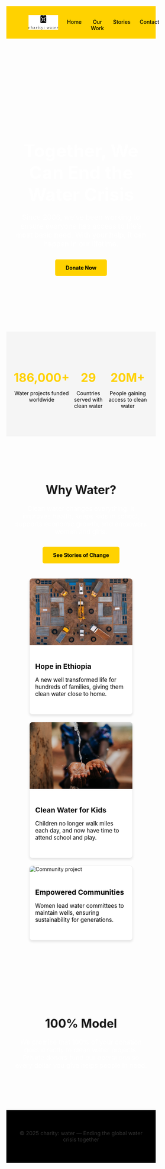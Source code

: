 <!DOCTYPE html>
<html lang="en">
<head>
  <meta charset="UTF-8">
  <meta name="viewport" content="width=device-width, initial-scale=1.0">
  <title>Charity: Water - End the Water Crisis</title>
  <style>
    * { margin: 0; padding: 0; box-sizing: border-box; }

    body {
      font-family: 'Helvetica Neue', Arial, sans-serif;
      background: #fff;
      color: #000;
      line-height: 1.6;
    }

    header {
      background: #FFD200;
      padding: 20px 60px;
      display: flex;
      justify-content: space-between;
      align-items: center;
    }

    header img {
      height: 40px;
    }

    nav ul {
      list-style: none;
      display: flex;
      gap: 25px;
    }

    nav a {
      text-decoration: none;
      color: #000;
      font-weight: 500;
    }

    nav a:hover {
      text-decoration: underline;
    }

    .hero {
      background: url('Uganda-2018-charitywater-cubbygraham-1769.jpg') no-repeat center center/cover;
      color: white;
      text-align: center;
      padding: 150px 20px;
      position: relative;
    }

    .hero::after {
      content: '';
      position: absolute;
      top: 0; left: 0; right: 0; bottom: 0;
      background: rgba(0,0,0,0.4);
    }

    .hero-content {
      position: relative;
      z-index: 1;
      max-width: 800px;
      margin: auto;
    }

    .hero h2 {
      font-size: 3rem;
      margin-bottom: 20px;
      font-weight: bold;
    }

    .hero p {
      font-size: 1.2rem;
      margin-bottom: 30px;
    }

    .btn {
      display: inline-block;
      padding: 14px 28px;
      background: #FFD200;
      color: #000;
      font-weight: bold;
      border-radius: 5px;
      text-decoration: none;
      transition: background 0.3s ease;
    }

    .btn:hover {
      background: #e6be00;
    }

    .impact {
      display: flex;
      justify-content: space-around;
      padding: 60px 20px;
      background: #f5f5f5;
      text-align: center;
    }

    .impact div {
      max-width: 250px;
    }

    .impact h3 {
      font-size: 2rem;
      color: #FFD200;
      margin-bottom: 10px;
    }

    .impact p {
      color: #000; /* Ensure impact text is black for better contrast */
    }

    .section {
      padding: 80px 20px;
      text-align: center;
      max-width: 900px;
      margin: auto;
    }

    .section h2 {
      font-size: 2rem;
      margin-bottom: 20px;
    }

    .section p {
      font-size: 1.1rem;
      margin-bottom: 30px;
      color: #fff; /* Changed from #333 to white for better contrast */
    }

    .stories {
      display: flex;
      gap: 20px;
      flex-wrap: wrap;
      justify-content: center;
      margin-top: 40px;
    }

    .story {
      background: #fff;
      border: 1px solid #eee;
      border-radius: 8px;
      width: 280px;
      text-align: left;
      box-shadow: 0 4px 6px rgba(0,0,0,0.1);
      overflow: hidden;
    }

    .story img {
      width: 100%;
      height: 180px;
      object-fit: cover;
    }

    .story-content {
      padding: 15px;
    }

    .story-content h3 {
      margin-bottom: 10px;
      font-size: 1.2rem;
      color: #000; /* Make story box titles black for better contrast */
    }

    .story-content p {
      font-size: 0.95rem;
      color: #000; /* Changed from #555 to black for better contrast */
    }

    footer {
      background: #000;
      color: #000; /* Changed from white to black */
      text-align: center;
      padding: 40px 20px;
    }

    footer p {
      font-size: 0.9rem;
      color: #333; /* Changed from #ccc to #333 for better contrast */
    }
  </style>
</head>
<body>

  <header>
    <img src="charitywater_logo_vertical_AllBlack.png" alt="Charity: Water Logo">
    <nav>
      <ul>
        <li><a href="#">Home</a></li>
        <li><a href="#">Our Work</a></li>
        <li><a href="#">Stories</a></li>
        <li><a href="#">Contact</a></li>
      </ul>
    </nav>
  </header>

  <section class="hero">
    <div class="hero-content">
      <h2>Together, We Can End the Water Crisis</h2>
      <p>Since 2006, we’ve been working to ensure everyone has access to life’s most basic need. With your help, it can happen in our lifetime.</p>
      <a href="#" class="btn">Donate Now</a>
    </div>
  </section>

  <section class="impact">
    <div>
      <h3>186,000+</h3>
      <p>Water projects funded worldwide</p>
    </div>
    <div>
      <h3>29</h3>
      <p>Countries served with clean water</p>
    </div>
    <div>
      <h3>20M+</h3>
      <p>People gaining access to clean water</p>
    </div>
  </section>

  <section class="section">
    <h2>Why Water?</h2>
    <p>Clean water changes everything. It improves health, keeps kids in school, supports economic growth, and empowers women and girls.</p>
    <a href="#" class="btn">See Stories of Change</a>
    <div class="stories">
      <div class="story">
        <img src=eyJidWNrZXQiOiJkcm9wbWFyayIsImtleSI6IjMwMDAxOC9hMTdlNjkyNzM0YjcxOTZkNDMyNWRhOTI3ZDYxODI5OTFhNmUyMjc2Yzc1MzU5YmVlYjZhY2EzZDIwNjM4NWE1L0pUN0E0NTg5LUVkaXQtRWRpdC5qcGciLCJlZGl0cyI6eyJyZXNpemUiOnsid2lkdGgiOjYw.jpg>
        <div class="story-content">
          <h3>Hope in Ethiopia</h3>
          <p>A new well transformed life for hundreds of families, giving them clean water close to home.</p>
        </div>
      </div>
      <div class="story">
        <img src="charity_water_Tanzania_TaraShupePhotography_0255.jpg">
        <div class="story-content">
          <h3>Clean Water for Kids</h3>
          <p>Children no longer walk miles each day, and now have time to attend school and play.</p>
        </div>
      </div>
      <div class="story">
        <img src="https://images.unsplash.com/photo-1488521787991-ed7bbaae773c?auto=format&fit=crop&w=600&q=80" alt="Community project">
        <div class="story-content">
          <h3>Empowered Communities</h3>
          <p>Women lead water committees to maintain wells, ensuring sustainability for generations.</p>
        </div>
      </div>
    </div>
  </section>

  <section class="section">
    <h2>100% Model</h2>
    <p>We promise that 100% of your donation goes directly to clean water projects. Private donors fund our operations so every dollar you give helps people in need.</p>
  </section>

  <footer>
    <p>© 2025 charity: water — Ending the global water crisis together</p>
  </footer>

</body>
</html>
